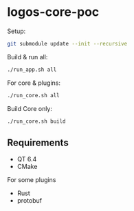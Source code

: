 # logos-core-poc

Setup:

```bash
git submodule update --init --recursive
```

Build & run all:

```bash
./run_app.sh all
```

For core & plugins:

```bash
./run_core.sh all
```

Build Core only:

```bash
./run_core.sh build
```

## Requirements

- QT 6.4
- CMake

For some plugins
- Rust
- protobuf
